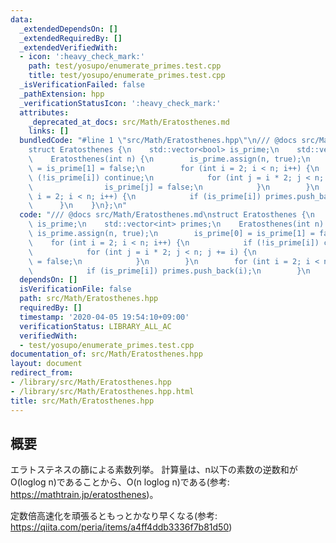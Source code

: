 ```yaml
---
data:
  _extendedDependsOn: []
  _extendedRequiredBy: []
  _extendedVerifiedWith:
  - icon: ':heavy_check_mark:'
    path: test/yosupo/enumerate_primes.test.cpp
    title: test/yosupo/enumerate_primes.test.cpp
  _isVerificationFailed: false
  _pathExtension: hpp
  _verificationStatusIcon: ':heavy_check_mark:'
  attributes:
    _deprecated_at_docs: src/Math/Eratosthenes.md
    links: []
  bundledCode: "#line 1 \"src/Math/Eratosthenes.hpp\"\n/// @docs src/Math/Eratosthenes.md\n\
    struct Eratosthenes {\n    std::vector<bool> is_prime;\n    std::vector<int> primes;\n\
    \    Eratosthenes(int n) {\n        is_prime.assign(n, true);\n        is_prime[0]\
    \ = is_prime[1] = false;\n        for (int i = 2; i < n; i++) {\n            if\
    \ (!is_prime[i]) continue;\n            for (int j = i * 2; j < n; j += i) {\n\
    \                is_prime[j] = false;\n            }\n        }\n        for (int\
    \ i = 2; i < n; i++) {\n            if (is_prime[i]) primes.push_back(i);\n  \
    \      }\n    }\n};\n"
  code: "/// @docs src/Math/Eratosthenes.md\nstruct Eratosthenes {\n    std::vector<bool>\
    \ is_prime;\n    std::vector<int> primes;\n    Eratosthenes(int n) {\n       \
    \ is_prime.assign(n, true);\n        is_prime[0] = is_prime[1] = false;\n    \
    \    for (int i = 2; i < n; i++) {\n            if (!is_prime[i]) continue;\n\
    \            for (int j = i * 2; j < n; j += i) {\n                is_prime[j]\
    \ = false;\n            }\n        }\n        for (int i = 2; i < n; i++) {\n\
    \            if (is_prime[i]) primes.push_back(i);\n        }\n    }\n};\n"
  dependsOn: []
  isVerificationFile: false
  path: src/Math/Eratosthenes.hpp
  requiredBy: []
  timestamp: '2020-04-05 19:54:10+09:00'
  verificationStatus: LIBRARY_ALL_AC
  verifiedWith:
  - test/yosupo/enumerate_primes.test.cpp
documentation_of: src/Math/Eratosthenes.hpp
layout: document
redirect_from:
- /library/src/Math/Eratosthenes.hpp
- /library/src/Math/Eratosthenes.hpp.html
title: src/Math/Eratosthenes.hpp
---
```

## 概要
エラトステネスの篩による素数列挙。
計算量は、n以下の素数の逆数和がO(loglog n)であることから、O(n loglog n)である(参考: https://mathtrain.jp/eratosthenes)。

定数倍高速化を頑張るともっとかなり早くなる(参考: https://qiita.com/peria/items/a4ff4ddb3336f7b81d50)
